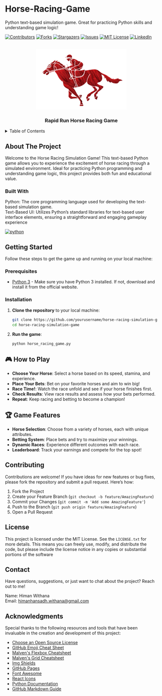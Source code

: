 # Horse-Racing-Game
Python text-based simulation game. Great for practicing Python skills and understanding game logic!

<!-- Improved compatibility of back to top link: See: https://github.com/Don-Withana/Horse-Racing-Game/pull/73 -->
<a id="readme-top"></a>
<!--
*** Thanks for checking out the Horse-Racing-Game. If you have a suggestion
*** that would make this better, please fork the repo and create a pull request
*** or simply open an issue with the tag "enhancement".
*** Don't forget to give the project a star!
*** Thanks again! Now go create something AMAZING! :D
-->

<!-- PROJECT SHIELDS -->
<!--
*** I'm using markdown "reference style" links for readability.
*** Reference links are enclosed in brackets [ ] instead of parentheses ( ).
*** See the bottom of this document for the declaration of the reference variables
*** for contributors-url, forks-url, etc. This is an optional, concise syntax you may use.
*** https://www.markdownguide.org/basic-syntax/#reference-style-links
-->
[![Contributors][contributors-shield]][contributors-url]
[![Forks][forks-shield]][forks-url]
[![Stargazers][stars-shield]][stars-url]
[![Issues][issues-shield]][issues-url]
[![MIT License][license-shield]][license-url]
[![LinkedIn][linkedin-shield]][linkedin-url]



<!-- PROJECT LOGO -->
<br />
<div align="center">
  <a>
    <img src="https://github.com/Don-Withana/Horse-Racing-Game/blob/main/Horse%20Icon.png" alt="Logo" width="300" height="200">
  </a>

  <h3 align="center">Rapid Run Horse Racing Game</h3>

</div>



<!-- TABLE OF CONTENTS -->
<details>
  <summary>Table of Contents</summary>
  <ol>
    <li>
      <a href="#about-the-project">About The Project</a>
      <ul>
        <li><a href="#built-with">Built With</a></li>
      </ul>
    </li>
    <li>
      <a href="#getting-started">Getting Started</a>
      <ul>
        <li><a href="#prerequisites">Prerequisites</a></li>
        <li><a href="#installation">Installation</a></li>
      </ul>
    </li>
    <li><a href="#how to play">How to Play</a></li>
    <li><a href="#game features">Game Features</a></li>
    <li><a href="#contributing">Contributing</a></li>
    <li><a href="#license">License</a></li>
    <li><a href="#contact">Contact</a></li>
    <li><a href="#acknowledgments">Acknowledgments</a></li>
  </ol>
</details>



<!-- ABOUT THE PROJECT -->
## About The Project

Welcome to the Horse Racing Simulation Game! This text-based Python game allows you to experience the excitement of horse racing through a simulated environment. Ideal for practicing Python programming and understanding game logic, this project provides both fun and educational value.



### Built With

Python: The core programming language used for developing the text-based simulation game.
<br>
Text-Based UI: Utilizes Python’s standard libraries for text-based user interface elements, ensuring a straightforward and engaging gameplay experience

[![python][python-shield]][python-url]

<!-- GETTING STARTED -->
## Getting Started

Follow these steps to get the game up and running on your local machine:

### Prerequisites

- [Python 3](https://www.python.org/) - Make sure you have Python 3 installed. If not, download and install it from the official website.

### Installation

1. **Clone the repository** to your local machine:
    ```bash
    git clone https://github.com/yourusername/horse-racing-simulation-game.git
    cd horse-racing-simulation-game
    ```

2. **Run the game**:
    ```bash
    python horse_racing_game.py
    ```

## 🎮 How to Play

- **Choose Your Horse**: Select a horse based on its speed, stamina, and experience.
- **Place Your Bets**: Bet on your favorite horses and aim to win big!
- **Race Time!**: Watch the race unfold and see if your horse finishes first.
- **Check Results**: View race results and assess how your bets performed.
- **Repeat**: Keep racing and betting to become a champion!

## 🏆 Game Features

- **Horse Selection**: Choose from a variety of horses, each with unique attributes.
- **Betting System**: Place bets and try to maximize your winnings.
- **Dynamic Races**: Experience different outcomes with each race.
- **Leaderboard**: Track your earnings and compete for the top spot!

<!-- CONTRIBUTING -->
## Contributing

Contributions are welcome! If you have ideas for new features or bug fixes, please fork the repository and submit a pull request. Here’s how:

1. Fork the Project
2. Create your Feature Branch (`git checkout -b feature/AmazingFeature`)
3. Commit your Changes (`git commit -m 'Add some AmazingFeature'`)
4. Push to the Branch (`git push origin feature/AmazingFeature`)
5. Open a Pull Request

<!-- LICENSE -->
## License

This project is licensed under the MIT License. See the `LICENSE.txt` for more details. This means you can freely use, modify, and distribute the code, but please include the license notice in any copies or substantial portions of the software

<!-- CONTACT -->
## Contact

Have questions, suggestions, or just want to chat about the project? Reach out to me!

Name: Himan Withana
<br>
Email: himanhansadh.withana@gmail.com 

## Acknowledgments

Special thanks to the following resources and tools that have been invaluable in the creation and development of this project:

* [Choose an Open Source License](https://choosealicense.com)
* [GitHub Emoji Cheat Sheet](https://www.webpagefx.com/tools/emoji-cheat-sheet)
* [Malven's Flexbox Cheatsheet](https://flexbox.malven.co/)
* [Malven's Grid Cheatsheet](https://grid.malven.co/)
* [Img Shields](https://shields.io)
* [GitHub Pages](https://pages.github.com)
* [Font Awesome](https://fontawesome.com)
* [React Icons](https://react-icons.github.io/react-icons/search)
* [Python Documentation](https://docs.python.org/3/)
* [GitHub Markdown Guide](https://docs.github.com/en/get-started/writing-on-github/getting-started-with-writing-and-formatting-on-github/basic-writing-and-formatting-syntax)


<!-- MARKDOWN LINKS & IMAGES -->
<!-- https://www.markdownguide.org/basic-syntax/#reference-style-links -->
[contributors-shield]: https://img.shields.io/github/contributors/Don-Withana/Horse-Racing-Game.svg?style=for-the-badge
[contributors-url]: https://github.com/Don-Withana/Horse-Racing-Game/graphs/contributors
[forks-shield]: https://img.shields.io/github/forks/Don-Withana/Horse-Racing-Game.svg?style=for-the-badge
[forks-url]: https://github.com/Don-Withana/Horse-Racing-Game/network/members
[stars-shield]: https://img.shields.io/github/stars/Don-Withana/Horse-Racing-Game.svg?style=for-the-badge
[stars-url]: https://github.com/Don-Withana/Horse-Racing-Game/stargazers
[issues-shield]: https://img.shields.io/github/issues/Don-Withana/Horse-Racing-Game.svg?style=for-the-badge
[issues-url]: https://github.com/Don-Withana/Horse-Racing-Game/issues
[license-shield]: https://img.shields.io/github/license/Don-Withana/Horse-Racing-Game.svg?style=for-the-badge
[license-url]: https://github.com/Don-Withana/Horse-Racing-Game/blob/master/LICENSE.txt
[linkedin-shield]: https://img.shields.io/badge/-LinkedIn-black.svg?style=for-the-badge&logo=linkedin&colorB=555
[linkedin-url]: https://linkedin.com/in/himanwithana
[python-shield]: https://img.shields.io/badge/python-3670A0?style=for-the-badge&logo=python&logoColor=ffdd54
[python-url]: https://www.python.org/

